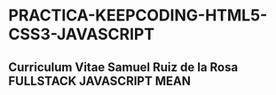 # PRACTICA-KEEPCODING-HTML5-CSS3-JAVASCRIPT

## Curriculum Vitae Samuel Ruiz de la Rosa FULLSTACK JAVASCRIPT MEAN